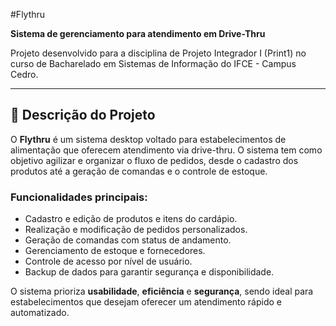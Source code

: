 #Flythru

**Sistema de gerenciamento para atendimento em Drive-Thru**  

Projeto desenvolvido para a disciplina de Projeto Integrador I (Print1) no curso de Bacharelado em Sistemas de Informação do IFCE - Campus Cedro.

---

## 📌 Descrição do Projeto

O **Flythru** é um sistema desktop voltado para estabelecimentos de alimentação que oferecem atendimento via drive-thru. O sistema tem como objetivo agilizar e organizar o fluxo de pedidos, desde o cadastro dos produtos até a geração de comandas e o controle de estoque.

### Funcionalidades principais:
- Cadastro e edição de produtos e itens do cardápio.
- Realização e modificação de pedidos personalizados.
- Geração de comandas com status de andamento.
- Gerenciamento de estoque e fornecedores.
- Controle de acesso por nível de usuário.
- Backup de dados para garantir segurança e disponibilidade.

O sistema prioriza **usabilidade**, **eficiência** e **segurança**, sendo ideal para estabelecimentos que desejam oferecer um atendimento rápido e automatizado.

